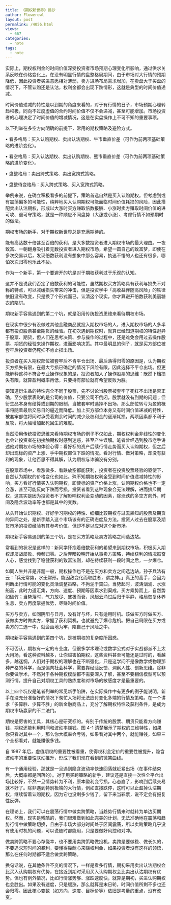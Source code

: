 ```yaml
---
title: 《期权新世界》摘抄
author: Flowerowl
layout: post
permalink: /4056.html
views:
  - 667
categories:
  - note
tags:
  - note
---
```



实际上，期权权利金的时间价值深受投资者市场预期心理变化所影响，通过供求关系反映在价格变化上。在没有明显行情的盘整格局期间，由于市场对大行情的预期降低，因此投资者买进意愿相对薄弱，卖方进场布局需求增加，在卖盘大于买盘的情况下，不管认购还是认沽，权利金都会出现下跌情形，这就是典型的时间价值递减。

时间价值递减的特性是以到期的角度来看的，对于有行情的日子，市场预期心理转趋积极，同向不过度虚值的合约时间价值不仅不会递减，甚至可能增加。市场投资者的心理决定了时间价值的增减情况，这是在实盘操作上不可不知的重要事项。

以下列举在多空方向明确的前提下，常用的期权策略及避险方式。

• 看多格局：买入认购期权、卖出认沽期权、牛市垂直价差（可作为前两项基础策略的进阶变化）。

• 看空格局：买入认沽期权、卖出认购期权、熊市垂直价差（可作为前两项基础策略的进阶变化）。

• 盘整格局：卖出跨式策略、卖出宽跨式策略。

• 盘整待变格局：买入跨式策略、买入宽跨式策略。


举例来说，在确立积极看多的前提下，策略首选自然是买入认购期权。但考虑到或有震荡偏多的可能性，纯粹地买入认购期权可能面临时间价值耗损的风险，因此搭配卖出认沽期权，形成以大涨时买方赚取倍数报酬、小涨时卖方赚取时间价值的进可攻、退可守策略，就是一种顺应不同盘势（大涨或小涨）、考虑行情不如预期时的做法。


期权市场的新手，对于期权新世界总是充满期待的。

能有高达数十倍甚至百倍的获利，是大多数投资者进入期权市场的最大理由。一夜致富、一朝翻身吸引着无数投资者进入期权市场，希望一圆自己的致富梦，即使在多次交易以后，发现倍数获利没有想象中那么容易，执迷不悟的人也还有很多，哪怕次次归零也乐此不疲。

作为一个新手，第一个要避开的坑是对于期权获利过于乐观的认知。

这并不是说我们否定了倍数获利的可能性，虽然期权买方策略具有获利与损失不对称的特点，可以减缓损失带来的冲击，但是投资学中「高收益伴随高风险」的铁律依旧没有改变，只是换了个形式而已。认清这个现实，你才算避开倍数获利美丽糖衣的陷阱。

期权新手容易遇到的第二个坑，就是沿用传统投资思维来看待期权市场。

在现实中很少有没做过其他金融商品就投入期权市场的人，进入期权市场的人多半都有投资股票甚至期货的经验。在初次遇到期权时，就算已经知道期权的特性迥异于股票、期货，但人们在思考决策、参与操作的过程中，还是难免会用过去操作股票、期货的经验来操作期权，进而影响决策。其中最明显的例子，就是买方部位被套牢后投资者仍死扛不肯止损出场。

投资者在买入期权部位被套牢后不肯平仓出场、最后落得归零的原因是，认为期权买方损失有限，在最大亏损已确定的情况下风险有限，因此选择不平仓出场。但更能解释这种不符合专业操作现象的是，投资者加入了操作股票的思维：既然下档损失有限，就算盈利概率再低，只要持有部位就有希望反败为胜。

要知道衍生品的特性完全不同于股票，先不讨论当股票被套牢了死扛不出场是否正确，至少股票表彰的是公司的价值，只要公司不倒闭，股票就没有到期的问题；但衍生品本身有结算或到期的限制，当被套牢时选择不出场，那么部位转亏为盈的概率将随着最后交易日的逼近而降低。加上买方部位本身又有时间价值递减的特性，被套牢部位将同时承受着剩余时间的减少及权利金的逐渐耗损，两项因素都不利于反攻，将大幅增加起死回生的难度。

当然沿用传统投资思维来看待期权市场的例子不仅如此，期权权利金非线性的变化也会让投资者在初接触期权时感到迷惑，甚至产生误解。笔者曾经遇到股市老手讲述他对期权市场的体验心得：看好标的资产后续行情走势而买入认购期权，但之后却出现标的资产上涨、手中期权部位下跌的情况。看对行情、做对策略，却没有获利的现象，让他百思不得其解，认为期权与诈骗没有分别。

在股票市场中，看涨做多、看跌放空都能获利，投资者在投资股票经验的驱使下，自然认为期权的价格变化也如此。殊不知期权权利金受到时间价值递减特性的影响，买方看好行情买入认购期权，即使标的资产价格上涨，认购期权价格也不一定会涨，甚至可能反向下跌而亏损。投资者看到这种现象会无法理解，进而排斥期权，这其实是因为投资者不了解影响权利金变动的因素，除涨跌的多空方向外，时间及隐含波动率等也都是其中的变数。

从头开始认识期权、好好学习期权的特性、细细比较期权与过去熟知的股票及期货的异同之处，是新手踏入这个市场该有的正确态度及方法。投资人过去在股票及期货市场的投资经验有其参考价值，但却不足以应对这个新市场。

期权新手容易遇到的第三个坑，是在买方策略及卖方策略之间选边站。

常看到的状况是这样的：新同学怀抱着倍数获利的希望来到期权市场，积极买入期权却屡战屡败、频频归零。之后弃暗投明开始从事卖方策略，持续获利的情况振奋人心，感觉找到了稳健获利的致富法则，却在持续获利一段时间之后，一夕爆仓。

如同人生并非是非题一般，期权操作也不是在买方和卖方之间选边站。孙子兵法有云：「兵无常势，水无常形。能因敌变化而取胜者，谓之神。」真正的高手，会因为判断出行情可能的变化灵活调整策略，不拘泥于窠臼。当势起时，波涛汹涌、水涨船高，此时力道汇集，方向、速度、预期等因素水到渠成，买方乘势而上，自然势如破竹；当势落时，气力放尽、盛极而衰，风起云涌过后归于平静，格局恢复休养生息，卖方再度掌握优势，尽赚时间价值。

买方与卖方，如同阴阳与日月，没有好与坏，只有适用时机。该做买方时做买方、该做卖方时做卖方，掌握了获利契机，也就避免了爆仓危机。把自己局限在买方或卖方的二选一中，就会画地为牢，陷自己于风险之中。

期权新手容易遇到的第四个坑，是被期权的复杂度所困惑。

不可否认，期权有一定的专业度，但很多学术理论或数学公式对于实战都派不上太大用场，看这种资料越多，让你越害怕期权，这些资料甚至可能还是过时的，看越多，越迷惘，人们对于期权的理解也在不断强化，只是这学问不是像数学或物理那种严格的科学，而是偏向社会科学，需要靠经验反馈、洞察人性、创新思维。除非你要做学术，不然对于各种期权模型都不需要深入了解，甚至不要相信模型可以预测行情，提升自己对期权工具的熟练度和对市场的敏感度才是最重要的。

以上四个坑仅是笔者列举的常见新手陷阱，在实际操作中有更多的例子能说明，新手在没充分准备好的情况下匆忙入场将无法应付变化多端的行情及策略。在一个讲求「多算胜、少算不胜」的新金融商品上，充分了解期权特性及获利条件，是成为期权市场赢家的不二法门。


期权是厉害的工具，其核心是研究标的。有别于传统的股票、期货只能看方向赚钱，期权还能利用时间和波动率赚钱。图 4-1 清楚展示了期权的三维特性，如果你只看对其中一个，那么你大概率会亏钱，如果看对其中两个，就能赚钱，如果三个全都看对，就能赚很多钱。

自 1987 年后，虚值期权的重要性被看重，使得权利金定价的重要性被提升，隐含波动率的重要性联动推升，形成了我们现在看到的微笑曲线。

有一个通用经验，那就是一旦遇到隐含波动率快速回落就赶紧出场（在事件结束后，大概率都是回落的）。对于用买跨策略的新手，建议还是直接一次性全平仓出场比较好，不然一旦情势转为不利，原本盈利变亏损，心态崩了，影响到后续交易就不好了。除非遇到特别极端的大行情，例如直接跌停，这时可以止盈掉认沽期权，继续留着认购期权，因为它也没剩多少钱了，留下来当彩票，说不定会有报复性反弹。


在理论上，我们可以在震荡行情中做卖跨策略，当趋势行情来时就转为单边买期权。然而，现实是残酷的，我们很难做到如此完美的计划，无法准确地在震荡和趋势行情中做策略切换，且由于市场大部分时间处于区间震荡，所以卖跨策略几乎没有使用时机的问题，可以说随时都能用，只是要做好风控和对冲。

做卖跨策略不要心存侥幸，也不要用卖跨策略做投机，卖跨是要做稳、做长久的，不要追求短时间的暴利，要懂得靠耐心来赚权利金，如果投资者没有这样的领悟，那么在任何时期都不适合做卖跨策略。

换句话说，在其他条件不变的情况下，一样是看多行情，期初采用卖出认沽期权会比买入认购期权有优势，在接近到期时采用买入认购期权会比卖出认沽期权有优势。但也有例外情况，比如行情涨势够、涨跌速度快，就算是期初，买进认购期权也会胜出。如果没有速度，只是缓涨，那么就算是末日轮，时间价值所剩不多也还会归零。因此核心变数（如方向、速度、目标价等）依旧是考量的重点，没有改变。
